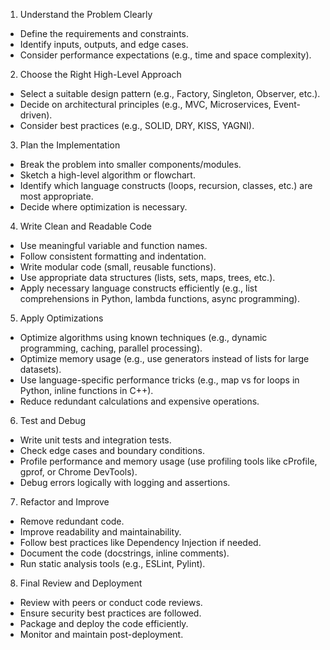 1. Understand the Problem Clearly
- Define the requirements and constraints.
- Identify inputs, outputs, and edge cases.
- Consider performance expectations (e.g., time and space complexity).



2. Choose the Right High-Level Approach
- Select a suitable design pattern (e.g., Factory, Singleton, Observer, etc.).
- Decide on architectural principles (e.g., MVC, Microservices, Event-driven).
- Consider best practices (e.g., SOLID, DRY, KISS, YAGNI).

3. Plan the Implementation
- Break the problem into smaller components/modules.
- Sketch a high-level algorithm or flowchart.
- Identify which language constructs (loops, recursion, classes, etc.) are most appropriate.
- Decide where optimization is necessary.

4. Write Clean and Readable Code
- Use meaningful variable and function names.
- Follow consistent formatting and indentation.
- Write modular code (small, reusable functions).
- Use appropriate data structures (lists, sets, maps, trees, etc.).
- Apply necessary language constructs efficiently (e.g., list comprehensions in Python, lambda functions, async programming).

5. Apply Optimizations
- Optimize algorithms using known techniques (e.g., dynamic programming, caching, parallel processing).
- Optimize memory usage (e.g., use generators instead of lists for large datasets).
- Use language-specific performance tricks (e.g., map vs for loops in Python, inline functions in C++).
- Reduce redundant calculations and expensive operations.

6. Test and Debug
- Write unit tests and integration tests.
- Check edge cases and boundary conditions.
- Profile performance and memory usage (use profiling tools like cProfile, gprof, or Chrome DevTools).
- Debug errors logically with logging and assertions.

7. Refactor and Improve
- Remove redundant code.
- Improve readability and maintainability.
- Follow best practices like Dependency Injection if needed.
- Document the code (docstrings, inline comments).
- Run static analysis tools (e.g., ESLint, Pylint).


8. Final Review and Deployment
- Review with peers or conduct code reviews.
- Ensure security best practices are followed.
- Package and deploy the code efficiently.
- Monitor and maintain post-deployment.


